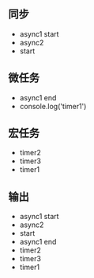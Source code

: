 ## 同步
- async1 start
- async2
- start

## 微任务
- async1 end
- console.log('timer1')

## 宏任务
- timer2
- timer3
- timer1


## 输出
- async1 start
- async2
- start
- async1 end
- timer2
- timer3
- timer1
